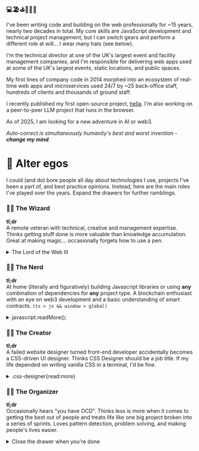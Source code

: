 ### 💻🏖️⛳🎾🥩🍷

I've been writing code and building on the web professionally for ~15 years, nearly two decades in total. My core skills are JavaScript development and technical project management, but I can switch gears and perform a different role at will... I wear many hats (see below).

I'm the technical director at one of the UK's largest event and facility management companies, and I'm responsible for delivering web apps used at some of the UK's largest events, static locations, and public spaces.

My first lines of company code in 2014 morphed into an ecosystem of real-time web apps and microservices used 24/7 by ~25 back-office staff, hundreds of clients and thousands of ground staff. 

I recently published my first open-source project, [hella](https://github.com/omilli/hella). I'm also working on a peer-to-peer LLM project that runs in the browser.

As of 2025, I am looking for a new adventure in AI or web3.

*Auto-correct is simultaneously humanity's best and worst invention - **change my mind***.

# 🦸 Alter egos

I could (and do) bore people all day about technologies I use, projects I've been a part of, and best practice opinions. Instead, here are the main roles I've played over the years. Expand the drawers for further ramblings.

### 🧙‍♂️ The Wizard 

**tl;dr**  
A remote veteran with technical, creative and management expertise. Thinks getting stuff done is more valuable than knowledge accumulation. Great at making magic... occasionally forgets how to use a pen. 

<details>
  <summary>The Lord of the Web III</summary>
  <br>

  I consider myself a web solution architect, a full-stack developer, a UX/UI designer, and a technical project manager. I'm passionate about the entire project lifecycle but I'm now more focused on project architecture, UI development, performance, and Agile project management.

  Over a decade I've hired, trained and led ~20 full-time and freelance staff from Europe and Asia remotely, and I'm responsible for a team that supports our core business 24 hours a day.
  
  I've worked with clients, designers, developers, content writers and others from the UK, Spain, Vietnam, Singapore, Russia, Estonia, Ukraine, Indonesia, Malaysia, Australia, Canada and the USA.
</details>

### 🧑‍🔬 The Nerd

**tl;dr**  
At home (literally and figuratively) building Javascript libraries or using **any** combination of dependencies for **any** project type. A blockchain enthusiast with an eye on web3 development and a basic understanding of smart contracts. `(ts > js && window > global)`

<details>
  <summary>javascript.readMore();</summary>
  <br>

  Back in 2010, I was a jQuery ninja, building UI components and utility libraries with the famous $. I went through a Knockout/Backbone/Ember phase before focusing on React and Angular while still trying everything in between. Of the most recent frameworks, I think Astro and NextJS are the most interesting to work with. 

  Building with zero dependency JavaScript is fun but rarely practical in a work environment. I don't have strong opinions about this vs that framework or library. Everything is just an abstraction, a dialect of a language I've spoken for 15 years.

  Below are some of the technologies I've used over the years. It's not a comprehensive list and excludes anything I know but don't enjoy. 

  - NodeJS
  - Angular Ecosystem
  - React Ecosystem
  - NextJS
  - Ionic
  - Astro
  - HTML/(S)CSS/Tailwind
  - Express/NestJS/MongoDB
  - REST/GraphQL/Websockets
  - Progressive Web Apps
  - Unit Testing (Vitest, Jest, etc...)
  - e2e Testing (Cypress/Playwright)
  - (Web3|Ethers)JS
  - Solidity/Hardhat

  **Please note:**
  I am a senior-level developer with experience and interest in these technologies. I don't use them all daily, and I can't remember/explain every concept off the top of my head. However, I can easily (re)immerse myself in any technology for a relatively short period and bring myself up to speed. 
</details>

### 🧑‍🎨 The Creator

**tl;dr**  
A failed website designer turned front-end developer accidentally becomes a CSS-driven UI designer. Thinks CSS Designer should be a job title. If my life depended on writing vanilla CSS in a terminal, I'd be fine.

<details>
  <summary>.css-designer{read:more}</summary>
  <br>

  In one of my first roles I delivered a web app without using any design software. All we had were paper wireframes and an early version of Bootstrap. Turns out I had a skill for creating user-friendly app interfaces, not "pixel-perfect" websites.

  I've always been passionate about designing apps and working with design systems. From a technical perspective, I've journeyed from plain old CSS to LESS and SCSS, then onto Tailwind, PostCSS and CSS-in-JS, and I've always treated CSS as a first-class citizen.

  I think the days of spending hours in design software and handing off static designs are long gone. Much of modern interface design is dynamic, iterative,  and often centres around pre-existing UI libraries. Having a UI/CSS-focused developer, separate from business logic, is a great idea.
</details>

### 👨‍💻 The Organizer

**tl;dr**  
Occasionally hears "you have OCD". Thinks less is more when it comes to getting the best out of people and treats life like one big project broken into a series of sprints. Loves pattern detection, problem solving, and making people's lives easier.


<details>
  <summary>Close the drawer when you're done</summary>
  <br>

  Kanban boards, sprints and to-do lists are at the core of my daily life. My categories have categories, and I prefer frequent communication over maintaining documentation. Visualizing projects, expanding up ideas, and then breaking them into a series of tasks and sub-tasks is second nature. 

  Since 2014, I've bridged the gap between C-suite/director-level stakeholders, team members and end users, transforming their visions and issues into actions. Most things start with ambiguity, if I say "I don't know", it's always followed by "yet".

  I've scaled multiple projects in a connected ecosystem and built a solid team over a decade. I've successfully dealt with personnel, budget, deadline, and other hurdles consistently. When I'm not working I also enjoy solving problems at speed by playing sports, and playing games like chess. 
</details>
